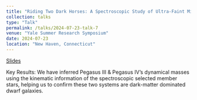 ```yaml
---
title: "Riding Two Dark Horses: A Spectroscopic Study of Ultra-Faint Milky Way Satellites"
collection: talks
type: "Talk"
permalink: /talks/2024-07-23-talk-7
venue: "Yale Summer Research Symposium"
date: 2024-07-23
location: "New Haven, Connecticut"
---
```


[Slides](https://docs.google.com/presentation/d/1F4r__uJITA10H4dSe957-QLOIZiFCBU65sAW23QEegA/edit?usp=sharing)

Key Results:
We have inferred Pegasus III & Pegasus IV’s dynamical masses using the kinematic information of the spectroscopic selected member stars, helping us to confirm these two systems are dark-matter dominated dwarf galaxies. 
